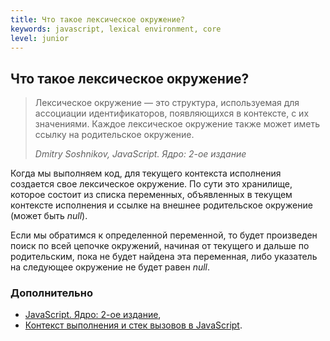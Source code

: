 ```yaml
---
title: Что такое лексическое окружение?
keywords: javascript, lexical environment, core
level: junior
---
```


## Что такое лексическое окружение?

> Лексическое окружение — это структура, используемая для ассоциации идентификаторов, появляющихся в контексте, с их значениями. Каждое лексическое окружение также может иметь ссылку на родительское окружение.
> 
> _Dmitry Soshnikov, JavaScript. Ядро: 2-ое издание_

Когда мы выполняем код, для текущего контекста исполнения создается свое лексическое окружение. По сути это хранилище, которое состоит из списка переменных, объявленных в текущем контексте исполнения и ссылке на внешнее родительское окружение (может быть _null_).

Если мы обратимся к определенной переменной, то будет произведен поиск по всей цепочке окружений, начиная от текущего и дальше по родительским, пока не будет найдена эта переменная, либо указатель на следующее окружение не будет равен _null_.

### Дополнительно
- [JavaScript. Ядро: 2-ое издание](http://dmitrysoshnikov.com/ecmascript/javascript-the-core-2nd-edition-rus/#kontekst-ispolneniya),
- [Контекст выполнения и стек вызовов в JavaScript](https://habr.com/ru/company/ruvds/blog/422089/).
